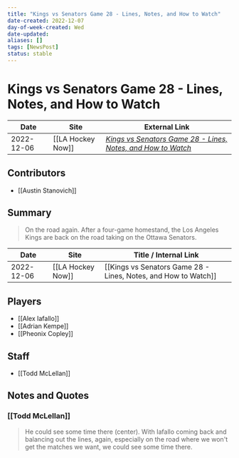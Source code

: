 ```yaml
---
title: "Kings vs Senators Game 28 - Lines, Notes, and How to Watch"
date-created: 2022-12-07
day-of-week-created: Wed
date-updated: 
aliases: []
tags: [NewsPost]
status: stable
---
```


# Kings vs Senators Game 28 - Lines, Notes, and How to Watch

| Date       | Site              | External Link                                                                                                                                                                 |
| ---------- | ----------------- | ----------------------------------------------------------------------------------------------------------------------------------------------------------------------------- |
| 2022-12-06 | [[LA Hockey Now]] | [*Kings vs Senators Game 28 - Lines, Notes, and How to Watch*](https://www.lahockeynow.com/2022/12/06/los-angeles-kings-vs-ottawa-senators-game-28-lines-notes--how-to-watch) |

## Contributors
- [[Austin Stanovich]]

## Summary
> On the road again. After a four-game homestand, the Los Angeles Kings are back on the road taking on the Ottawa Senators. 

| Date       | Site              | Title / Internal Link                                          |
| ---------- | ----------------- | -------------------------------------------------------------- |
| 2022-12-06 | [[LA Hockey Now]] | [[Kings vs Senators Game 28 - Lines, Notes, and How to Watch]] |

## Players
- [[Alex Iafallo]]
- [[Adrian Kempe]]
- [[Pheonix Copley]]

## Staff
- [[Todd McLellan]]

## Notes and Quotes
### [[Todd McLellan]]
> He could see some time there (center). With Iafallo coming back and balancing out the lines, again, especially on the road where we won't get the matches we want, we could see some time there.



